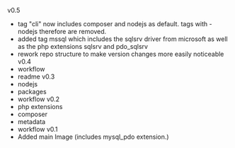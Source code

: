 v0.5
- tag "cli" now includes composer and nodejs as default. tags with -nodejs therefore are removed.
- added tag mssql which includes the sqlsrv driver from microsoft as well as the php extensions sqlsrv and pdo_sqlsrv
- rework repo structure to make version changes more easily noticeable
v0.4
- workflow
- readme
v0.3
- nodejs
- packages
- workflow
v0.2
- php extensions
- composer
- metadata
- workflow
v0.1
- Added main Image (includes mysql_pdo extension.)